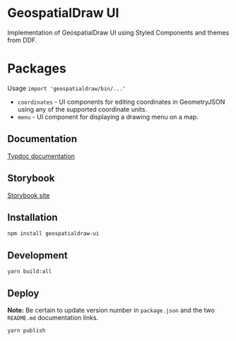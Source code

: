 # GeospatialDraw UI

Implementation of GeospatialDraw UI using Styled Components and themes from DDF.

# Packages

Usage `import 'geospatialdraw/bin/...'`

 * `coordinates` - UI components for editing coordinates in GeometryJSON using any of the supported coordinate units.
 * `menu` - UI component for displaying a drawing menu on a map.

## Documentation

[Typdoc documentation](https://unpkg.com/geospatialdraw-ui@0.2.0/target/storybook/docs/index.html)

## Storybook

[Storybook site](https://unpkg.com/geospatialdraw-ui@0.2.0/target/storybook/index.html)

## Installation

`npm install geospatialdraw-ui`

## Development

`yarn build:all`

## Deploy

**Note:** Be certain to update version number in `package.json` and the two `README.md` documentation links.

`yarn publish`
